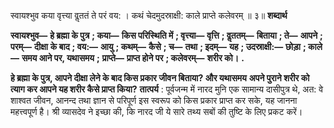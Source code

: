  

स्वायश्भुव कया वृत्त्या वॢततं ते परं वय: । कथं चेदमुदस्राक्षी: काले प्राप्ते कलेवरम् ॥ ३॥ **शब्दार्थ** 

**स्वायश्भुव—** **हे ब्रह्मा के पुत्र** **; कया—** **किस परिस्थिति में** **; वृत्त्या—** **वृत्ति** **; वॢततम्—** **बिताया** **; ते—** **आपने** **; परम्—** **दीक्षा** **के बाद** **; वय:—** **आयु** **; कथम्—** **कैसे** **; च—** **तथा** **; इदम्—** **यह** **; उदस्राक्षी:—** **छोड़ा** **; काले—** **समय आने पर, यथासमय** **;** **प्राप्ते—** **प्राप्त होने पर** **; कलेवरम्—** **शरीर को।** **.** 

**हे ब्रह्मा के पुत्र, आपने दीक्षा लेने के बाद किस प्रकार जीवन बिताया? और यथासमय** **अपने पुराने शरीर को त्याग कर आपने यह शरीर कैसे प्राप्त किया?** **तात्पर्य** : पूर्वजन्म में नारद मुनि एक सामान्य दासीपुत्र थे, अत: वे शाश्वत जीवन, आनन्द तथा ज्ञान से परिपूर्ण इस स्वरूप को किस प्रकार प्राप्त कर सके, यह जानना महत्त्वपूर्ण है। श्री व्यासदेव ने इच्छा की, कि नारद जी ये सारे तथ्य सबों की तुष्टि के लिए प्रकट करें। 
